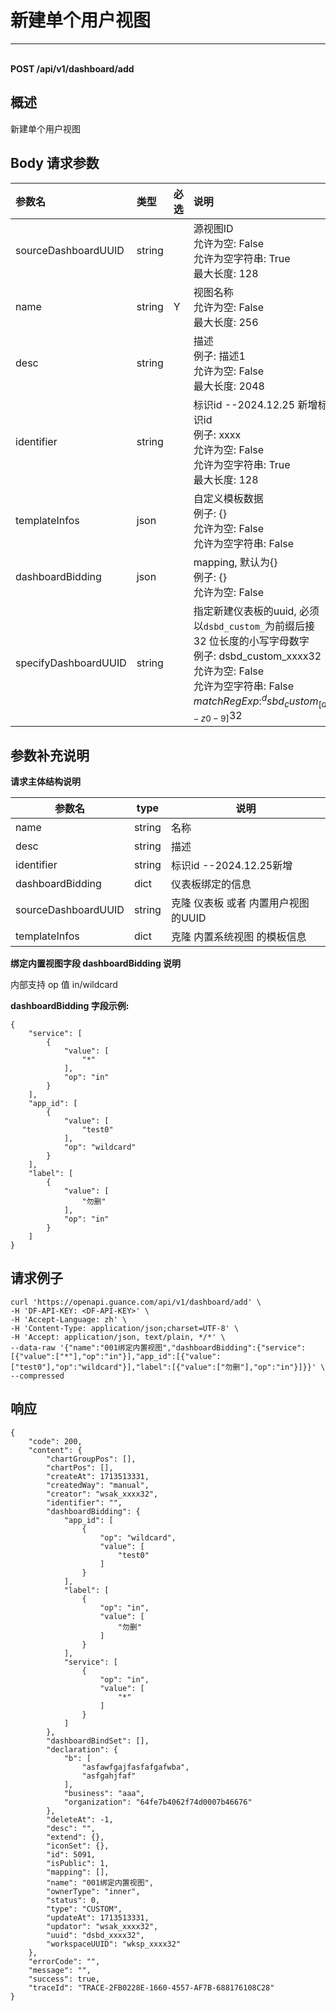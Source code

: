 # 新建单个用户视图

---

<br />**POST /api/v1/dashboard/add**

## 概述
新建单个用户视图




## Body 请求参数

| 参数名        | 类型     | 必选   | 说明              |
|:-----------|:-------|:-----|:----------------|
| sourceDashboardUUID | string |  | 源视图ID<br>允许为空: False <br>允许为空字符串: True <br>最大长度: 128 <br> |
| name | string | Y | 视图名称<br>允许为空: False <br>最大长度: 256 <br> |
| desc | string |  | 描述<br>例子: 描述1 <br>允许为空: False <br>最大长度: 2048 <br> |
| identifier | string |  | 标识id   --2024.12.25 新增标识id<br>例子: xxxx <br>允许为空: False <br>允许为空字符串: True <br>最大长度: 128 <br> |
| templateInfos | json |  | 自定义模板数据<br>例子: {} <br>允许为空: False <br>允许为空字符串: False <br> |
| dashboardBidding | json |  | mapping, 默认为{}<br>例子: {} <br>允许为空: False <br> |
| specifyDashboardUUID | string |  | 指定新建仪表板的uuid, 必须以`dsbd_custom_`为前缀后接 32 位长度的小写字母数字<br>例子: dsbd_custom_xxxx32 <br>允许为空: False <br>允许为空字符串: False <br>$matchRegExp: ^dsbd_custom_[a-z0-9]{32}$ <br> |

## 参数补充说明

**请求主体结构说明**

|  参数名                |   type  |          说明          |
|-----------------------|----------|------------------------|
|name         |string |  名称 |
|desc         |string |  描述 |
|identifier         |string |  标识id  --2024.12.25新增 |
|dashboardBidding         |dict |   仪表板绑定的信息|
|sourceDashboardUUID         |string |  克隆 仪表板 或者 内置用户视图 的UUID|
|templateInfos         |dict |  克隆 内置系统视图 的模板信息 |

**绑定内置视图字段 dashboardBidding 说明**

内部支持 op 值 in/wildcard

**dashboardBidding 字段示例:**
```
{
    "service": [
        {
            "value": [
                "*"
            ],
            "op": "in"
        }
    ],
    "app_id": [
        {
            "value": [
                "test0"
            ],
            "op": "wildcard"
        }
    ],
    "label": [
        {
            "value": [
                "勿删"
            ],
            "op": "in"
        }
    ]
}
```




## 请求例子
```shell
curl 'https://openapi.guance.com/api/v1/dashboard/add' \
-H 'DF-API-KEY: <DF-API-KEY>' \
-H 'Accept-Language: zh' \
-H 'Content-Type: application/json;charset=UTF-8' \
-H 'Accept: application/json, text/plain, */*' \
--data-raw '{"name":"001绑定内置视图","dashboardBidding":{"service":[{"value":["*"],"op":"in"}],"app_id":[{"value":["test0"],"op":"wildcard"}],"label":[{"value":["勿删"],"op":"in"}]}}' \
--compressed
```




## 响应
```shell
{
    "code": 200,
    "content": {
        "chartGroupPos": [],
        "chartPos": [],
        "createAt": 1713513331,
        "createdWay": "manual",
        "creator": "wsak_xxxx32",
        "identifier": "",
        "dashboardBidding": {
            "app_id": [
                {
                    "op": "wildcard",
                    "value": [
                        "test0"
                    ]
                }
            ],
            "label": [
                {
                    "op": "in",
                    "value": [
                        "勿删"
                    ]
                }
            ],
            "service": [
                {
                    "op": "in",
                    "value": [
                        "*"
                    ]
                }
            ]
        },
        "dashboardBindSet": [],
        "declaration": {
            "b": [
                "asfawfgajfasfafgafwba",
                "asfgahjfaf"
            ],
            "business": "aaa",
            "organization": "64fe7b4062f74d0007b46676"
        },
        "deleteAt": -1,
        "desc": "",
        "extend": {},
        "iconSet": {},
        "id": 5091,
        "isPublic": 1,
        "mapping": [],
        "name": "001绑定内置视图",
        "ownerType": "inner",
        "status": 0,
        "type": "CUSTOM",
        "updateAt": 1713513331,
        "updator": "wsak_xxxx32",
        "uuid": "dsbd_xxxx32",
        "workspaceUUID": "wksp_xxxx32"
    },
    "errorCode": "",
    "message": "",
    "success": true,
    "traceId": "TRACE-2FB0228E-1660-4557-AF7B-688176108C28"
} 
```




